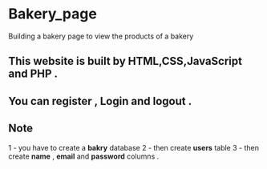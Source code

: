# Bakery_page
Building a bakery page to view the products of a bakery

## This website is built by **HTML**,**CSS**,**JavaScript** and **PHP** .

## You can **register** , **Login** and **logout** .

## Note 
  1 - you have to create a **bakry** database 
  2 - then create **users** table 
  3 - then create **name** , **email** and **password** columns .
